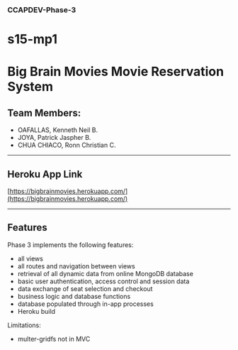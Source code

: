 ### CCAPDEV-Phase-3
# s15-mp1

# Big Brain Movies Movie Reservation System

## Team Members:

* OAFALLAS, Kenneth Neil B.
* JOYA, Patrick Jaspher B.
* CHUA CHIACO, Ronn Christian C.

---

## Heroku App Link

[https://bigbrainmovies.herokuapp.com/](https://bigbrainmovies.herokuapp.com/)

---

## Features
Phase 3 implements the following features:
- all views
- all routes and navigation between views
- retrieval of all dynamic data from online MongoDB database
- basic user authentication, access control and session data
- data exchange of seat selection and checkout
- business logic and database functions
- database populated through in-app processes
- Heroku build

Limitations:
- multer-gridfs not in MVC
